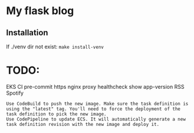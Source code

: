 # My flask blog

Installation
------------
If ./venv dir not exist:
`make install-venv`

# TODO: 

EKS
CI
pre-commit
https
nginx proxy
healthcheck
show app-version
RSS
Spotify


    Use CodeBuild to push the new image. Make sure the task definition is using the "latest" tag. You'll need to force the deployment of the task definition to pick the new image.
    Use CodePipeline to update ECS. It will automatically generate a new task definition revision with the new image and deploy it.




